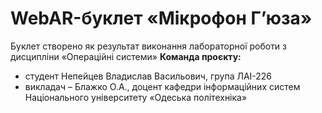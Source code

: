 # WebAR-буклет «Мікрофон Г’юза» 
Буклет створено як результат виконання лабораторної роботи з дисципліни
«Операційні системи» 
**Команда проєкту:** 
- студент Непейцев Владислав Васильович, група ЛАІ-226
- викладач – Блажко О.А., доцент кафедри інформаційних систем Національного
університету «Одеська політехніка»
